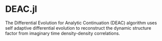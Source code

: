 # DEAC.jl
The Differential Evolution for Analytic Continuation (DEAC) algorithm uses self adaptive differential evolution to reconstruct the dynamic structure factor from imaginary time density-density correlations.
